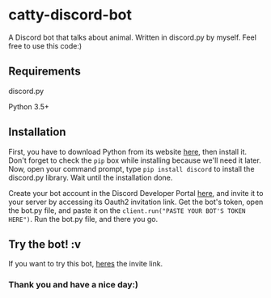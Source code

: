 # catty-discord-bot
A Discord bot that talks about animal. Written in discord.py by myself. Feel free to use this code:)

## Requirements
discord.py

Python 3.5+

## Installation
First, you have to download Python from its website [here](https://python.org/), then install it. Don't forget to check the `pip` box while installing because we'll need it later.
Now, open your command prompt, type `pip install discord` to install the discord.py library. Wait until the installation done.

Create your bot account in the Discord Developer Portal [here](https://discord.com/developers/applications/), and invite it to your server by accessing its Oauth2 invitation link.
Get the bot's token, open the bot.py file, and paste it on the `client.run("PASTE YOUR BOT'S TOKEN HERE")`.
Run the bot.py file, and there you go.

## Try the bot! :v
If you want to try this bot, [heres](https://discord.com/api/oauth2/authorize?client_id=825761756252733531&permissions=84992&scope=bot) the invite link.

### Thank you and have a nice day:)
